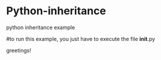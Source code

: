 Python-inheritance
==================

python inheritance example

#to run this example, you just have to execute the file __init__.py

greetings!
